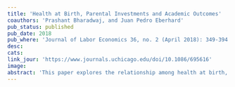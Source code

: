 ```yaml
---
title: 'Health at Birth, Parental Investments and Academic Outcomes'
coauthors: 'Prashant Bharadwaj, and Juan Pedro Eberhard'
pub_status: published
pub_date: 2018
pub_where: 'Journal of Labor Economics 36, no. 2 (April 2018): 349-394'
desc:
cats:
link_jour: 'https://www.journals.uchicago.edu/doi/10.1086/695616'
image:
abstract: 'This paper explores the relationship among health at birth, academic outcomes, and the potential role of parental investments using administrative panel data from Chile. Using detailed data on parental investments, we find that investments are compensatory regarding initial health, but not across twins. Twins fixed effects models estimate a persistent effect of birth weight on academic achievement, while ordinary least squares and siblings fixed effects models find this relationship to decline over time. We view these findings in the context of a model of human capital accumulation where parental investments respond to initial endowments and spill over to siblings.'
---
```

